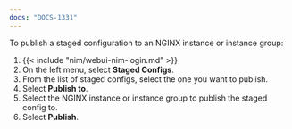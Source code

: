 ```yaml
---
docs: "DOCS-1331"
---
```


To publish a staged configuration to an NGINX instance or instance group:

1. {{< include "nim/webui-nim-login.md" >}}
1. On the left menu, select **Staged Configs**.
1. From the list of staged configs, select the one you want to publish.
1. Select **Publish to**.
1. Select the NGINX instance or instance group to publish the staged config to.
1. Select **Publish**.
